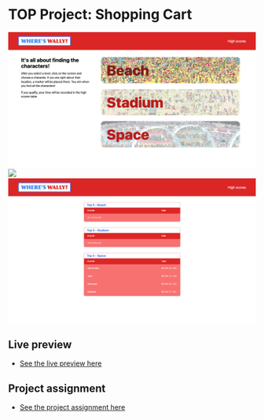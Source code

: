 # TOP Project: Shopping Cart

![](readme_content/example1.png)
![](readme_content/example2.png)
![](readme_content/example3.png)

## Live preview

- [See the live preview here](https://top-project-photo-tagging.web.app/)

## Project assignment

- [See the project assignment here](https://www.theodinproject.com/lessons/node-path-javascript-where-s-waldo-a-photo-tagging-app)
